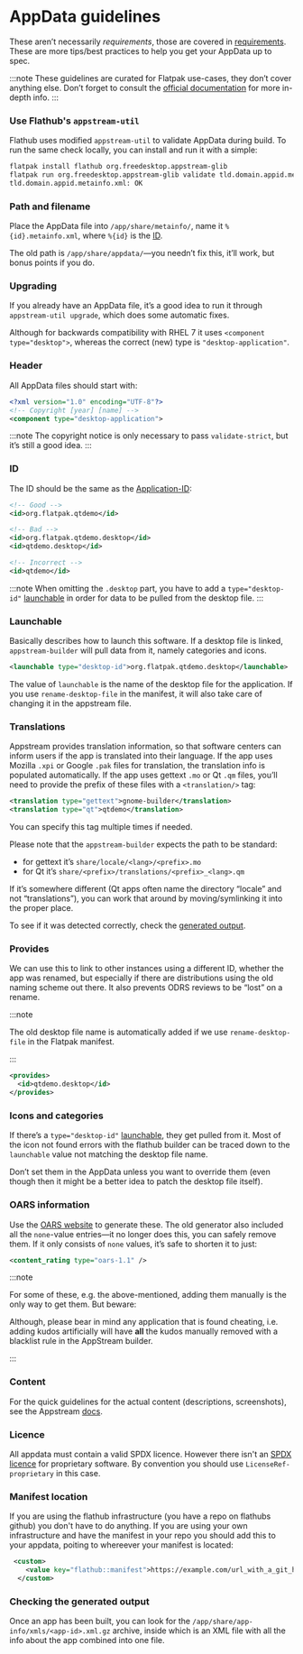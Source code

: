 # AppData guidelines

These aren’t necessarily _requirements_, those are covered in [requirements](/docs/for-app-authors/requirements#appstream). These are more tips/best practices to help you get your AppData up to spec.

:::note
These guidelines are curated for Flatpak use-cases, they don’t cover anything else. Don’t forget to consult the [official documentation](https://www.freedesktop.org/software/appstream/docs/chap-Metadata.html) for more in-depth info.
:::

### Use Flathub's `appstream-util`

Flathub uses modified `appstream-util` to validate AppData during build. To run the same check locally, you can install and run it with a simple:

```bash
flatpak install flathub org.freedesktop.appstream-glib
flatpak run org.freedesktop.appstream-glib validate tld.domain.appid.metainfo.xml
tld.domain.appid.metainfo.xml: OK
```

### Path and filename

Place the AppData file into `/app/share/metainfo/`, name it `%{id}.metainfo.xml`, where `%{id}` is the [ID](#id).

The old path is `/app/share/appdata/`—you needn’t fix this, it’ll work, but bonus points if you do.

### Upgrading

If you already have an AppData file, it’s a good idea to run it through `appstream-util upgrade`, which does some automatic fixes.

Although for backwards compatibility with RHEL 7 it uses `<component type="desktop">`, whereas the correct (new) type is `"desktop-application"`.

### Header

All AppData files should start with:

```xml title="tld.domain.appid.metainfo.xml"
<?xml version="1.0" encoding="UTF-8"?>
<!-- Copyright [year] [name] -->
<component type="desktop-application">
```

:::note
The copyright notice is only necessary to pass `validate-strict`, but it’s still a good idea.
:::

### ID

The ID should be the same as the [Application-ID](requirements#application-id):

```xml
<!-- Good -->
<id>org.flatpak.qtdemo</id>

<!-- Bad -->
<id>org.flatpak.qtdemo.desktop</id>
<id>qtdemo.desktop</id>

<!-- Incorrect -->
<id>qtdemo</id>
```

:::note
When omitting the `.desktop` part, you have to add a `type="desktop-id"` [launchable](#launchable) in order for data to be pulled from the desktop file.
:::

### Launchable

Basically describes how to launch this software. If a desktop file is linked, `appstream-builder` will pull data from it, namely categories and icons.

```xml
<launchable type="desktop-id">org.flatpak.qtdemo.desktop</launchable>
```

The value of `launchable` is the name of the desktop file for the application. If you use `rename-desktop-file` in the manifest, it will also take care of changing it in the appstream file.

### Translations

Appstream provides translation information, so that software centers can inform users if the app is translated into their language. If the app uses Mozilla `.xpi` or Google `.pak` files for translation, the translation info is populated automatically. If the app uses gettext `.mo` or Qt `.qm` files, you’ll need to provide the prefix of these files with a `<translation/>` tag:

```xml
<translation type="gettext">gnome-builder</translation>
<translation type="qt">qtdemo</translation>
```

You can specify this tag multiple times if needed.

Please note that the `appstream-builder` expects the path to be standard:

- for gettext it’s `share/locale/<lang>/<prefix>.mo`
- for Qt it’s `share/<prefix>/translations/<prefix>_<lang>.qm`

If it’s somewhere different (Qt apps often name the directory “locale” and not “translations”), you can work that around by moving/symlinking it into the proper place.

To see if it was detected correctly, check the [generated output](#checking-the-generated-output).

### Provides

We can use this to link to other instances using a different ID, whether the app was renamed, but especially if there are distributions using the old naming scheme out there. It also prevents ODRS reviews to be “lost” on a rename.

:::note

The old desktop file name is automatically added if we use `rename-desktop-file` in the Flatpak manifest.

:::

```xml
<provides>
  <id>qtdemo.desktop</id>
</provides>
```

### Icons and categories

If there’s a `type="desktop-id"` [launchable](#launchable), they get pulled from it. Most of the icon not found errors with the flathub builder can be traced down to the `launchable` value not matching the desktop file name.

Don’t set them in the AppData unless you want to override them (even though then it might be a better idea to patch the desktop file itself).

### OARS information

Use the [OARS website](https://hughsie.github.io/oars/generate.html) to generate these. The old generator also included all the `none`-value entries—it no longer does this, you can safely remove them. If it only consists of `none` values, it’s safe to shorten it to just:

```xml
<content_rating type="oars-1.1" />
```

:::note

For some of these, e.g. the above-mentioned, adding them manually is the only way to get them. But beware:

Although, please bear in mind any application that is found cheating, i.e. adding kudos artificially will have **all** the kudos manually removed with a blacklist rule in the AppStream builder.

:::

### Content

For the quick guidelines for the actual content (descriptions, screenshots), see the Appstream [docs](https://www.freedesktop.org/software/appstream/docs/chap-Quickstart.html).

### Licence

All appdata must contain a valid SPDX licence. However there isn't an [SPDX licence](https://spdx.org/licenses/) for proprietary software. By convention you should use `LicenseRef-proprietary` in this case.

### Manifest location

If you are using the flathub infrastructure (you have a repo on flathubs github) you don't have to do anything. If you are using your own infrastructure and have the manifest in your repo you should add this to your appdata, poiting to whereever your manifest is located:

```xml
 <custom>
    <value key="flathub::manifest">https://example.com/url_with_a_git_hash/com.example.my-app.json</value>
  </custom>
```

### Checking the generated output

Once an app has been built, you can look for the `/app/share/app-info/xmls/<app-id>.xml.gz` archive, inside which is an XML file with all the info about the app combined into one file.
